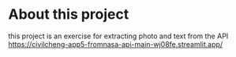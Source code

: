 # About this project
this project is an exercise for extracting photo and text from the API
https://civilcheng-app5-fromnasa-api-main-wj08fe.streamlit.app/
